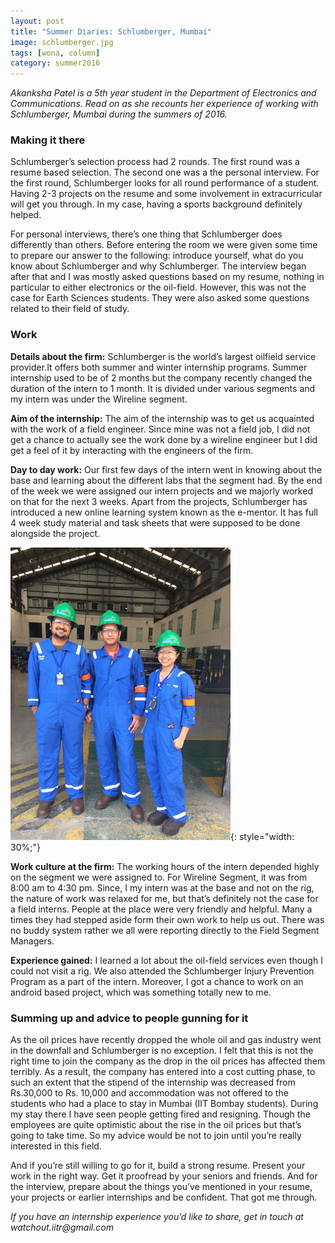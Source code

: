 ```yaml
---
layout: post
title: "Summer Diaries: Schlumberger, Mumbai"
image: schlumberger.jpg
tags: [wona, column]
category: summer2016 
---
```


_Akanksha Patel is a 5th year student in the Department of Electronics and Communications. Read on as she recounts her experience of working with Schlumberger, Mumbai during the summers of 2016._

### Making it there
 
Schlumberger’s selection process had 2 rounds. The first round was a resume based selection. The second one was a the personal interview. 
For the first round, Schlumberger looks for all round performance of a student. Having 2-3 projects on the resume and some involvement in extracurricular will get you through. In my case, having a sports background definitely helped.
 
For personal interviews, there’s one thing that Schlumberger does differently than others. Before entering the room we were given some time to prepare our answer to the following: introduce yourself, what do you know about Schlumberger and why Schlumberger. The interview began after that and I was mostly asked questions based on my resume, nothing in particular to either electronics or the oil-field. However, this was not the case for Earth Sciences students. They were also asked some questions related to their field of study.
 
### Work

<b>Details about the firm:</b> Schlumberger is the world’s largest oilfield service provider.It offers both summer and winter internship programs. Summer internship used to be of 2 months but the company recently changed the duration of the intern to 1 month. It is divided under various segments and my intern was under the Wireline segment.
 
<b>Aim of the internship:</b> The aim of the internship was to get us acquainted with the work of a field engineer. Since mine was not a field job, I did not get a chance to actually see the work done by a wireline engineer but I did get a feel of it by interacting with the engineers of the firm.
 
<b>Day to day work:</b> Our first few days of the intern went in knowing about the base and learning about the different labs that the segment had. By the end of the week we were assigned our intern projects and we majorly worked on that for the next 3 weeks. Apart from the projects, Schlumberger has introduced a new online learning system known as the e-mentor. It has full 4 week study material and task sheets that were supposed to be done alongside the project.

![work](/images/posts/schlumberger-1.png){: style="width: 30%;"}

<b>Work culture at the firm:</b> The working hours of the intern depended highly on the segment we were assigned to. For Wireline Segment, it was from 8:00 am to 4:30 pm. Since, I my intern was at the base and not on the rig, the nature of work was relaxed for me, but that’s definitely not the case for a field interns. People at the place were very friendly and helpful. Many a times they had stepped aside form their own work to help us out. There was no buddy system rather we all were reporting directly to the Field Segment Managers.


<b>Experience gained:</b> I learned a lot about the oil-field services even though I could not visit a rig. We also attended the Schlumberger Injury Prevention Program as a part of the intern. Moreover, I got a chance to work on an android based project, which was something totally new to me.
 

### Summing up and  advice to people gunning for it

As the oil prices have recently dropped the whole oil and gas industry went in the downfall and Schlumberger is no exception. I felt that this is not the right time to join the company as the drop in the oil prices has affected them terribly. As a result, the company has entered into a cost cutting phase, to such an extent that the stipend of the internship was decreased from Rs.30,000 to Rs. 10,000 and accommodation was not offered to the students who had a place to stay in Mumbai (IIT Bombay students).  During my stay there I have seen people getting fired and resigning. Though the employees are quite optimistic about the rise in the oil prices but that’s going to take time. So my advice would be not to join until you’re really interested in this field.
 
And if you’re still willing to go for it, build a strong resume. Present your work in the right way. Get it proofread by your seniors and friends. And for the interview, prepare about the things you’ve mentioned in your resume, your projects or earlier internships and be confident. That got me through.

_If you have an internship experience you’d like to share, get in touch at watchout.iitr@gmail.com_